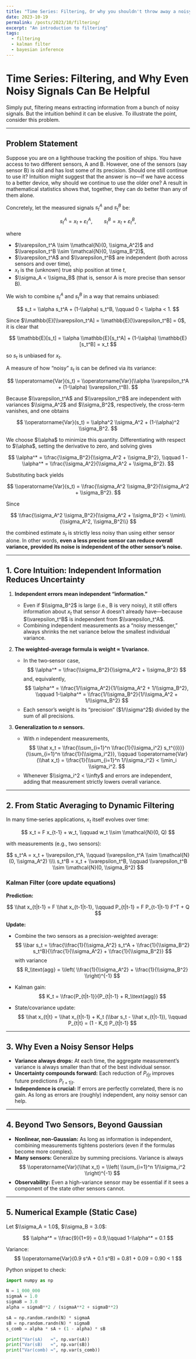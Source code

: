 ```yaml
---
title: "Time Series: Filtering, Or why you shouldn't throw away a noisy sensor"
date: 2023-10-19
permalink: /posts/2023/10/filtering/
excerpt: "An introduction to filtering"
tags:
  - filtering
  - kalman filter
  - bayesian inference
---
```



# Time Series: Filtering, and Why Even Noisy Signals Can Be Helpful

Simply put, filtering means extracting information from a bunch of noisy signals. But the intuition behind it can be elusive. To illustrate the point, consider this problem.

---

## Problem Statement

Suppose you are on a lighthouse tracking the position of ships. You have access to two different sensors, A and B. However, one of the sensors (say sensor B) is old and has lost some of its precision. Should one still continue to use it? Intuition might suggest that the answer is no—if we have access to a better device, why should we continue to use the older one? A result in mathematical statistics shows that, together, they can do better than any of them alone.

Concretely, let the measured signals $s_t^A$ and $s_t^B$ be:

$$
s_t^A = x_t + \varepsilon_t^A, \qquad s_t^B = x_t + \varepsilon_t^B,
$$

where

- $\\varepsilon_t^A \\sim \\mathcal{N}(0, \\sigma_A^2)$ and $\\varepsilon_t^B \\sim \\mathcal{N}(0, \\sigma_B^2)$,
- $\\varepsilon_t^A$ and $\\varepsilon_t^B$ are independent (both across sensors and over time),
- $x_t$ is the (unknown) true ship position at time $t$,
- $\\sigma_A < \\sigma_B$ (that is, sensor A is more precise than sensor B).

We wish to combine $s_t^A$ and $s_t^B$ in a way that remains unbiased:

$$
s_t = \\alpha s_t^A + (1-\\alpha) s_t^B, \\qquad 0 < \\alpha < 1.
$$

Since $\\mathbb{E}[\\varepsilon_t^A] = \\mathbb{E}[\\varepsilon_t^B] = 0$, it is clear that

$$
\\mathbb{E}[s_t] = \\alpha \\mathbb{E}[s_t^A] + (1-\\alpha) \\mathbb{E}[s_t^B] = x_t
$$

so $s_t$ is unbiased for $x_t$.

A measure of how “noisy” $s_t$ is can be defined via its variance:

$$
\\operatorname{Var}(s_t) = \\operatorname{Var}(\\alpha \\varepsilon_t^A + (1-\\alpha) \\varepsilon_t^B).
$$

Because $\\varepsilon_t^A$ and $\\varepsilon_t^B$ are independent with variances $\\sigma_A^2$ and $\\sigma_B^2$, respectively, the cross-term vanishes, and one obtains

$$
\\operatorname{Var}(s_t) = \\alpha^2 \\sigma_A^2 + (1-\\alpha)^2 \\sigma_B^2.
$$

We choose $\\alpha$ to minimize this quantity. Differentiating with respect to $\\alpha$, setting the derivative to zero, and solving gives

$$
\\alpha^* = \\frac{\\sigma_B^2}{\\sigma_A^2 + \\sigma_B^2}, \\qquad 1 - \\alpha^* = \\frac{\\sigma_A^2}{\\sigma_A^2 + \\sigma_B^2}.
$$

Substituting back yields

$$
\\operatorname{Var}(s_t) = \\frac{\\sigma_A^2 \\sigma_B^2}{\\sigma_A^2 + \\sigma_B^2}.
$$

Since

$$
\\frac{\\sigma_A^2 \\sigma_B^2}{\\sigma_A^2 + \\sigma_B^2} < \\min\\{\\sigma_A^2, \\sigma_B^2\\}
$$

the combined estimate $s_t$ is strictly less noisy than using either sensor alone. In other words, **even a less precise sensor can reduce overall variance, provided its noise is independent of the other sensor’s noise.**

---

## 1. Core Intuition: Independent Information Reduces Uncertainty

1. **Independent errors mean independent “information.”**
    - Even if $\\sigma_B^2$ is large (i.e., B is very noisy), it still offers information about $x_t$ that sensor A doesn’t already have—because $\\varepsilon_t^B$ is independent from $\\varepsilon_t^A$.
    - Combining independent measurements as a “noisy messenger,” always shrinks the net variance below the smallest individual variance.

2. **The weighted‐average formula is weight ∝ 1/variance.**
    - In the two‐sensor case,
    $$
    \\alpha^* = \\frac{\\sigma_B^2}{\\sigma_A^2 + \\sigma_B^2}
    $$
    and, equivalently,
    $$
    \\alpha^* = \\frac{1/\\sigma_A^2}{1/\\sigma_A^2 + 1/\\sigma_B^2}, \\qquad 1-\\alpha^* = \\frac{1/\\sigma_B^2}{1/\\sigma_A^2 + 1/\\sigma_B^2}
    $$
    - Each sensor’s weight is its “precision” ($1/\\sigma^2$) divided by the sum of all precisions.

3. **Generalization to $n$ sensors.**
    - With $n$ independent measurements,
    $$
    \\hat x_t = \\frac{\\sum_{i=1}^n \\frac{1}{\\sigma_i^2} s_t^{(i)}}{\\sum_{i=1}^n \\frac{1}{\\sigma_i^2}}, \\qquad
    \\operatorname{Var}(\\hat x_t) = \\frac{1}{\\sum_{i=1}^n 1/\\sigma_i^2} < \\min_i \\sigma_i^2.
    $$
    - Whenever $\\sigma_i^2 < \\infty$ and errors are independent, adding that measurement strictly lowers overall variance.

---

## 2. From Static Averaging to Dynamic Filtering

In many time‐series applications, $x_t$ itself evolves over time:

$$
x_t = F x_{t-1} + w_t, \\qquad w_t \\sim \\mathcal{N}(0, Q)
$$

with measurements (e.g., two sensors):

$$
s_t^A = x_t + \\varepsilon_t^A, \\qquad \\varepsilon_t^A \\sim \\mathcal{N}(0, \\sigma_A^2) \\\\
s_t^B = x_t + \\varepsilon_t^B, \\qquad \\varepsilon_t^B \\sim \\mathcal{N}(0, \\sigma_B^2)
$$

### **Kalman Filter** (core update equations)

**Prediction:**

$$
\\hat x_{t|t-1} = F \\hat x_{t-1|t-1}, \\qquad P_{t|t-1} = F P_{t-1|t-1} F^T + Q
$$

**Update:**

- Combine the two sensors as a precision-weighted average:
$$
\\bar s_t = \\frac{\\frac{1}{\\sigma_A^2} s_t^A + \\frac{1}{\\sigma_B^2} s_t^B}{\\frac{1}{\\sigma_A^2} + \\frac{1}{\\sigma_B^2}}
$$
with variance
$$
R_\\text{agg} = \\left( \\frac{1}{\\sigma_A^2} + \\frac{1}{\\sigma_B^2} \\right)^{-1}
$$

- Kalman gain:
$$
K_t = \\frac{P_{t|t-1}}{P_{t|t-1} + R_\\text{agg}}
$$
- State/covariance update:
$$
\\hat x_{t|t} = \\hat x_{t|t-1} + K_t (\\bar s_t - \\hat x_{t|t-1}), \\qquad P_{t|t} = (1 - K_t) P_{t|t-1}
$$
---

## 3. Why Even a Noisy Sensor Helps

- **Variance always drops:** At each time, the aggregate measurement’s variance is always smaller than that of the best individual sensor.
- **Uncertainty compounds forward:** Each reduction of $P_{t|t}$ improves future predictions $P_{t+1|t}$.
- **Independence is crucial:** If errors are perfectly correlated, there is no gain. As long as errors are (roughly) independent, any noisy sensor can help.

---

## 4. Beyond Two Sensors, Beyond Gaussian

- **Nonlinear, non-Gaussian:** As long as information is independent, combining measurements tightens posteriors (even if the formulas become more complex).
- **Many sensors:** Generalize by summing precisions. Variance is always
    $$
    \\operatorname{Var}(\\hat x_t) = \\left( \\sum_{i=1}^n 1/\\sigma_i^2 \\right)^{-1}
    $$
- **Observability:** Even a high-variance sensor may be essential if it sees a component of the state other sensors cannot.

---

## 5. Numerical Example (Static Case)

Let $\\sigma_A = 1.0$, $\\sigma_B = 3.0$:

$$
\\alpha^* = \\frac{9}{1+9} = 0.9,\\qquad 1-\\alpha^* = 0.1
$$

Variance:
$$
\\operatorname{Var}(0.9 s^A + 0.1 s^B) = 0.81 + 0.09 = 0.90 < 1
$$

Python snippet to check:
```python
import numpy as np

N = 1_000_000
sigmaA = 1.0
sigmaB = 3.0
alpha = sigmaB**2 / (sigmaA**2 + sigmaB**2)

sA = np.random.randn(N) * sigmaA
sB = np.random.randn(N) * sigmaB
s_comb = alpha * sA + (1 - alpha) * sB

print("Var(sA)   ≈", np.var(sA))
print("Var(sB)   ≈", np.var(sB))
print("Var(comb) ≈", np.var(s_comb))
